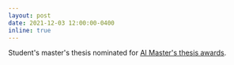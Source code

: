 ```yaml
---
layout: post
date: 2021-12-03 12:00:00-0400
inline: true
---
```


Student's master's thesis nominated for [AI Master's thesis awards](https://www.linkedin.com/posts/norwegian-open-ai-lab_thesisfredriksen-and-sevlepdf-activity-6879706474587717632-8l0o).
